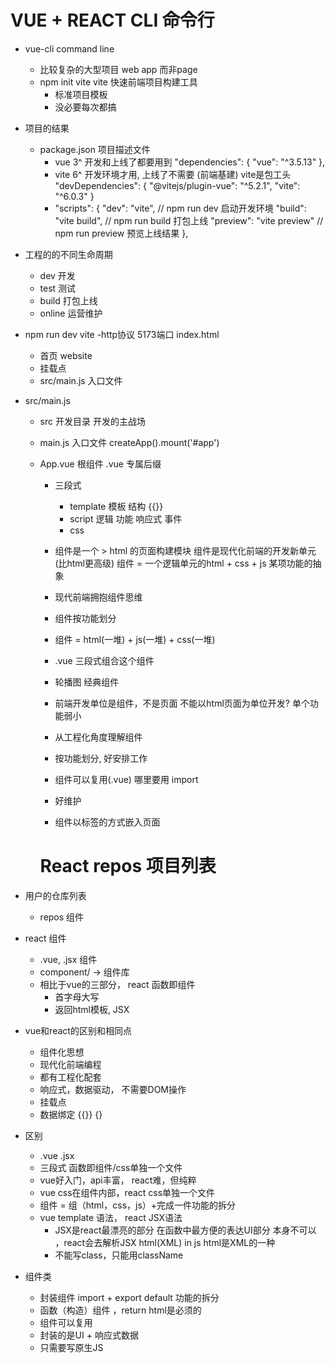 # VUE + REACT CLI 命令行

- vue-cli command line
  - 比较复杂的大型项目
  web app 而非page
  - npm init vite
    vite 快速前端项目构建工具
    - 标准项目模板
     - 没必要每次都搞




- 项目的结果
  - package.json 项目描述文件
    - vue 3^  开发和上线了都要用到
      "dependencies": {
         "vue": "^3.5.13"
       },
    - vite 6^  开发环境才用, 上线了不需要  (前端基建) vite是包工头
      "devDependencies": {
       "@vitejs/plugin-vue": "^5.2.1",
       "vite": "^6.0.3"
       }
    - 
        "scripts": {
          "dev": "vite",         // npm run dev 启动开发环境
          "build": "vite build",  // npm run build 打包上线
          "preview": "vite preview" // npm run preview 预览上线结果
      },
- 工程的的不同生命周期
  - dev 开发
  - test 测试
  - build 打包上线
  - online 运营维护

- npm run dev   vite
  -http协议  5173端口 index.html 
  - 首页 website
  - 挂载点
  - src/main.js 入口文件

- src/main.js
  - src 开发目录  开发的主战场
  - main.js 入口文件 
    createApp().mount('#app') 
  - App.vue 根组件
    .vue 专属后缀
    - 三段式
      - template  模板 结构
      {{}}
      - script  逻辑 功能
        响应式
        事件
      - css

    - 组件是一个 > html 的页面构建模块
      组件是现代化前端的开发新单元 (比html更高级)
      组件 = 一个逻辑单元的html + css + js
      某项功能的抽象  

    - 现代前端拥抱组件思维
    - 组件按功能划分
    - 组件 = html(一堆) + js(一堆) + css(一堆)
    - .vue 三段式组合这个组件
    - 轮播图 经典组件
    - 前端开发单位是组件，不是页面
      不能以html页面为单位开发? 单个功能弱小

    - 从工程化角度理解组件
     - 按功能划分, 好安排工作
     - 组件可以复用(.vue) 哪里要用  import
     -  好维护
    - 组件以标签的方式嵌入页面


    # React repos 项目列表

 - 用户的仓库列表
   - repos 组件
- react 组件
  - .vue,  .jsx 组件
  - component/  ->  组件库
  - 相比于vue的三部分， react 函数即组件
    - 首字母大写
    - 返回html模板, JSX

- vue和react的区别和相同点
   - 组件化思想
   - 现代化前端编程
   - 都有工程化配套
   - 响应式，数据驱动， 不需要DOM操作
   - 挂载点
   - 数据绑定 {{}}  {}

- 区别
  - .vue  .jsx
  - 三段式  函数即组件/css单独一个文件
  - vue好入门，api丰富， react难，但纯粹
  - vue css在组件内部，react css单独一个文件
  - 组件 = 组（html，css，js）+完成一件功能的拆分
  - vue template 语法， react JSX语法
    - JSX是react最漂亮的部分   在函数中最方便的表达UI部分 本身不可以 ，react会去解析JSX html(XML) in js  html是XML的一种
    - 不能写class，只能用className



- 组件类
  - 封装组件 import + export default 功能的拆分
  - 函数（构造）组件 ，return html是必须的
  - 组件可以复用
  - 封装的是UI + 响应式数据
  - 只需要写原生JS